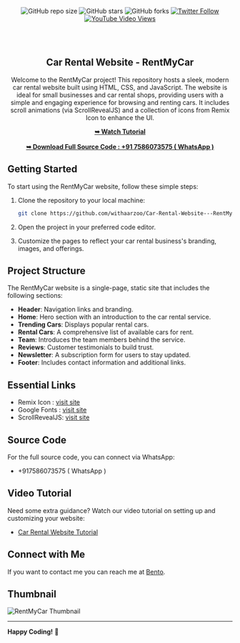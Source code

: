 <div align="center">

![GitHub repo size](https://img.shields.io/github/repo-size/withaarzoo/Car-Rental-Website---RentMyRide)
![GitHub stars](https://shields.io/github/stars/withaarzoo/Car-Rental-Website---RentMyRide?style=social)
![GitHub forks](https://shields.io/github/forks/withaarzoo/Car-Rental-Website---RentMyRide?style=social)
[![Twitter Follow](https://shields.io/twitter/follow/withaarzoo?style=social)](https://twitter.com/intent/follow?screen_name=withaarzoo)
[![YouTube Video Views](https://shields.io/youtube/views/SAu7e09vXoQ?style=social)](https://youtu.be/KXymZtuRRyk)

<br />
<br />

<h2 align="center">Car Rental Website - RentMyCar</h2>

Welcome to the RentMyCar project! This repository hosts a sleek, modern car rental website built using HTML, CSS, and JavaScript. The website is ideal for small businesses and car rental shops, providing users with a simple and engaging experience for browsing and renting cars. It includes scroll animations (via ScrollRevealJS) and a collection of icons from Remix Icon to enhance the UI.

<div>
    <a href="https://youtu.be/DjJTXXKETiE?si=fMJJDU_vfIv0QwdL"><strong>➥ Watch Tutorial</strong></a>
    <br>
    <br>
    <a href="tel:+917586073575"><strong>➥ Download Full Source Code : +91 7586073575 ( WhatsApp )</strong></a>
</div>

</div>

## Getting Started

To start using the RentMyCar website, follow these simple steps:

1. Clone the repository to your local machine:

    ```bash
    git clone https://github.com/withaarzoo/Car-Rental-Website---RentMyRide.git
    ```

2. Open the project in your preferred code editor.

3. Customize the pages to reflect your car rental business's branding, images, and offerings.

## Project Structure

The RentMyCar website is a single-page, static site that includes the following sections:

- **Header**: Navigation links and branding.
- **Home**: Hero section with an introduction to the car rental service.
- **Trending Cars**: Displays popular rental cars.
- **Rental Cars**: A comprehensive list of available cars for rent.
- **Team**: Introduces the team members behind the service.
- **Reviews**: Customer testimonials to build trust.
- **Newsletter**: A subscription form for users to stay updated.
- **Footer**: Includes contact information and additional links.

## Essential Links

- Remix Icon : [visit site](https://remixicon.com/)
- Google Fonts : [visit site](https://www.google.com/fonts)
- ScrollRevealJS: [visit site](https://scrollrevealjs.org/)

## Source Code

For the full source code, you can connect via WhatsApp:

- +917586073575 ( WhatsApp )

## Video Tutorial

Need some extra guidance? Watch our video tutorial on setting up and customizing your website:

- [Car Rental Website Tutorial](https://youtu.be/DjJTXXKETiE?si=fMJJDU_vfIv0QwdL)

## Connect with Me

If you want to contact me you can reach me at [Bento](https://bento.me/withaarzoo).

## Thumbnail

![RentMyCar Thumbnail](./readme-image/Thumbnail-1.png "thumbnail")

---

**Happy Coding!** 🚗
